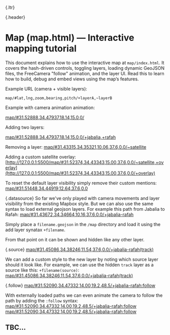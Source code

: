 {.ltr}


{.header}
# Map (map.html) — Interactive mapping tutorial

[](map/#23.99000,29.92877,2.00,0.0,0.0/~Gaza_border_dash,~Gaza_border_base)
This document explains how to use the interactive map at `map/index.html`. It covers the hash-driven controls, toggling layers, loading dynamic GeoJSON files, the FreeCamera "follow" animation, and the layer UI. Read this to learn how to build, debug and embed views using the map’s features.


Example URL (camera + visible layers):

`map/#lat,lng,zoom,bearing,pitch/+layerA,~layerB`

Example with camera animation animation:

[map/#31.52888,34.47937,18.14,15.0,0/](map/#31.41976,34.39009,10.00,37.6,0.0/)


Adding two layers:

[map/#31.52888,34.47937,18.14,15.0,0/+jabalia,+rafah](map/#31.41976,34.39009,10.00,37.6,0.0/+jabalia,+rafah)


Removing a layer:
[map/#31.43315,34.35321,10.06,37.6,0.0/~satellite](map/#31.43315,34.35321,10.06,37.6,0.0/~satellite)


Adding a custom satellite overlay:
[http://127.0.0.1:5500/map/#31.52374,34.43343,15.00,37.6,0.0/~satellite,+overlay](http://127.0.0.1:5500/map/#31.52374,34.43343,15.00,37.6,0.0/+overlay)


To reset the default layer visibility simply remove their custom mentions:
[map/#31.51448,34.44919,12.64,37.6,0.0](map/#31.51448,34.44919,12.64,37.6,0.0)


{.datasource}
So far we've only played with camera movements and layer visibility from the existing Mapbox style. But we can also use the same syntax to load external geojson layers. For example this path from Jabalia to Rafah:
[map/#31.43672,34.34664,10.16,37.6,0.0/+jabalia-rafah](map/#31.43672,34.34664,10.16,37.6,0.0/+jabalia-rafah)

Simply place a `filename.geojson` in the `/map` directory and load it using the add layer synatax `+filename`.

From that point on it can be shown and hidden like any other layer.


{.source}
[map/#31.45086,34.38246,11.54,37.6,0.0/+jabalia-rafah(track)](map/#31.45086,34.38246,11.54,37.6,0.0/+jabalia-rafah(track))


We can add a custom style to the new layer by noting which source layer should it look like. For example, we can use the hidden `track` layer as a source like this: `+filename(source)`:
[map/#31.45086,34.38246,11.54,37.6,0.0/+jabalia-rafah(track)](map/#31.45086,34.38246,11.54,37.6,0.0/+jabalia-rafah(track))


{.follow}
[map/#31.52090,34.47332,14.00,19.2,48.5/+jabalia-rafah:follow](map/#31.52090,34.47332,14.00,19.2,48.5/+jabalia-rafah:follow)

With externally loaded paths we can even animate the camera to follow the path by adding the `:follow` syntax:
[map/#31.52090,34.47332,14.00,19.2,48.5/+jabalia-rafah:follow](map/#31.52090,34.47332,14.00,19.2,48.5/+jabalia-rafah:follow)
[map/#31.52090,34.47332,14.00,19.2,48.5/+jabalia-rafah:follow](map/#31.52090,34.47332,14.00,19.2,48.5/+jabalia-rafah:follow)


## TBC…

<!-- 
## Quick start

- Open `map/index.html` in a browser (or `map/` served from a local web server).
- The map reads options from the URL hash and updates the view accordingly.
- Use the controls in the top-left to toggle layers or delete dynamic layers.


Notes on notation:
- `+id` means explicitly show layer `id` (add or reveal it).
- `~id` means explicitly hide layer `id` (keep hidden/un-checked).
- Appending `:follow` to a `+id` or `~id` (for example `+myline:follow`) instructs the map to start the follow animation for that layer after it loads.

---

## Hash syntax and behaviors

The map's hash format is flexible and designed for shareable URLs. It follows this structure:

`#{camera-part}/{layer-toggles}`

camera-part: `lat,lng,zoom,bearing,pitch`

layer-toggles: comma-separated tokens, where each token is one of:
- `+layerId` — ensure `layerId` is visible (if it's dynamic, load it).
- `~layerId` — explicitly hide `layerId` (useful to keep dynamic layers loaded but hidden).
- `+layerId:follow` — load and then follow this layer's geometry with the FreeCamera.

Rules and notes:
- If a dynamic GeoJSON filename (e.g. `roads.geojson`) is mentioned with `+roads`, the map will attempt to load `roads.geojson` from the `map/` directory.
- When multiple layers are listed, the map will set visibility according to the explicit tokens and remove any previously added dynamic layers that are not present as `+` tokens.
- `:follow` is intended to be a temporary instruction; the map will not automatically remove it from the hash in all configurations. (This allows parent frames, UIs or users to decide when to stop following.)

---

## UI controls (top-left panel)

- Checkboxes reflect explicit toggles in the hash and the style defaults.
- Clicking a checkbox toggles explicit `+`/`~` state in the hash and updates visibility.
- Dynamic layers (loaded from `.geojson`) get a small delete `x` button so you can remove the layer from the map and the UI.

Behavioral details:
- The UI reads the hash to determine which checkboxes should be bold (explicitly set) vs. default.
- Reset buttons (↻) restore a style layer to its style default visibility.

---

## Dynamic GeoJSON loading

Use `+filename` in the hash to ask the map to load `filename.geojson`. The loader will:

1. fetch `filename.geojson`
2. add a source and a basic layer (line/fill/circle depending on geometry)
3. set visibility according to `+` or `~` token

Examples:

`#31.5,34.4,12,0,0/+myroute` — loads `myroute.geojson` and shows it.

`#31.5,34.4,12,0,0/~myroute` — loads `myroute.geojson` but keeps it hidden.

If a GeoJSON is requested but the source already exists, the code replaces the source data and updates the layer.

---

## Follow animation (FreeCamera)

Purpose: animate the camera so it follows the "tip" of a LineString while keeping a stable view. The map implements a smooth camera follow optimized for usability:

- The follow instruction is supplied via the hash token `+layerId:follow` (or `~layerId:follow`).
- The follow logic ensures a layer is loaded before starting the animation.
- The camera preserves the view's bearing, pitch and zoom (altitude) as they were when the follow started.
- The camera smoothly eases to keep the tip of the drawn line in the same visual position.

How to use:

1. Open or craft a hash including `+myline:follow`.
2. If `myline.geojson` is not present in the style it will be loaded.
3. Once loaded the map will set the camera and start animating the FreeCamera along the line.

Notes and controls:
- The animation only starts when the code sees an exact `+layerId:follow` token; exact token matching avoids accidental triggers when layer names contain similar substrings.
- While the animation runs, the page checks every second whether `:follow` is still present in the hash. If it is removed (for example by the parent frame or by a user), the animation stops and the map applies the new hash camera parameters.
- The animation will not modify the hash itself; this prevents it from creating race conditions with external controllers.

Advanced: how to stop follow programmatically

- Remove `:follow` from the hash or update the layer tokens in the parent controller. The map listens for external changes and stops the follow animation reliably.

---

## Camera / FreeCamera details

- The follow implementation uses Mapbox's FreeCamera to set camera position and a `lookAtPoint` so the tip is always visually centered (accounting for tilt/rotation).
- The camera keeps the initial bearing/pitch/zoom to avoid a disturbing visual jump when the follow starts.
- The animation uses requestAnimationFrame for smooth motion and eases camera center using a configurable smoothing factor.

---

## Examples

- Show two dynamic routes and follow one:

`#31.52888,34.47937,15,30,45/+routeA,+routeB:follow`

- Load a hidden layer for later toggling (keeps it available but hidden):

`#31.5,34.4,12,0,0/~backgroundSites`

- Share a static view without dynamic layers:

`#31.38169,34.34570,10.45,1.6,59.0`

---

## Interactive (inflectible) examples

Below are clickable examples that use the Inflect link syntax. Each link opens the map with the indicated camera and layer state. These are the same constructs used elsewhere in the project (images and webpages) and are editable/copyable.

 -->
